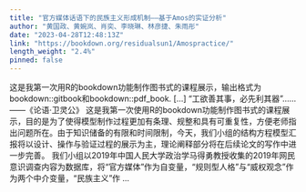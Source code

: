 ```yaml
---
title: "官方媒体话语下的民族主义形成机制——基于Amos的实证分析"
author: "黄国政、黄婉岚、肖奕、李晓琳、林彦捷、朱雨彤"
date: "2023-04-28T12:48:13Z"
link: "https://bookdown.org/residualsun1/Amospractice/"
length_weight: "2.4%"
pinned: false
---
```


这是我第一次用R的bookdown功能制作图书式的课程展示，输出格式为bookdown::gitbook和bookdown::pdf_book. [...] “工欲善其事，必先利其器”…… ——《论语·卫灵公》 这是我第一次使用R的bookdown功能制作图书式的课程展示，目的是为了使得模型制作过程更加有条理、规整和具有可重复性，方便老师指出问题所在。由于知识储备的有限和时间限制，今天，我们小组的结构方程模型汇报将以设计、操作与验证过程的展示为主，理论阐释部分将在后续论文的写作中进一步完善。 我们小组以2019年中国人民大学政治学马得勇教授收集的2019年网民意识调查内容为数据库，将“官方媒体”作为自变量，“规则型人格”与“威权观念”作为两个中介变量，“民族主义”作 ...
